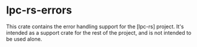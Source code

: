 # lpc-rs-errors

This crate contains the error handling support for the [lpc-rs] project.
It's intended as a support crate for the rest of the project, and is not
intended to be used alone.
